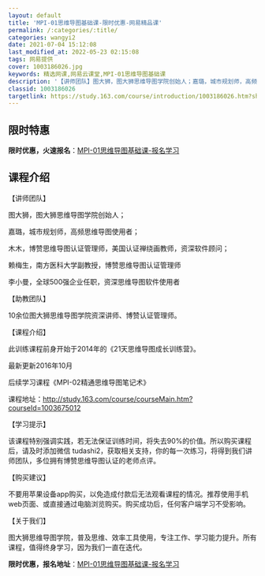 ```yaml
---
layout: default
title: 'MPI-01思维导图基础课-限时优惠-网易精品课'
permalink: /:categories/:title/
categories: wangyi2
date: 2021-07-04 15:12:08
last_modified_at: 2022-05-23 02:15:08
tags: 网易提供
cover: 1003186026.jpg
keywords: 精选网课,网易云课堂,MPI-01思维导图基础课
description: '【讲师团队】图大狮，图大狮思维导图学院创始人；嘉璐，城市规划师，高频思维导图使用者；木木，博赞思维导图认证管理师，美国认'
classid: 1003186026
targetlink: https://study.163.com/course/introduction/1003186026.htm?share=1&shareId=1025206652&utm_campaign=share&utm_medium=iphoneShare&utm_source=&utm_u=1025206652
---
```


## 限时特惠

**限时优惠，火速报名**：[MPI-01思维导图基础课-报名学习](https://study.163.com/course/introduction/1003186026.htm?share=1&shareId=1025206652&utm_campaign=share&utm_medium=iphoneShare&utm_source=&utm_u=1025206652)

## 课程介绍

【讲师团队】

图大狮，图大狮思维导图学院创始人；

嘉璐，城市规划师，高频思维导图使用者；

木木，博赞思维导图认证管理师，美国认证禅绕画教师，资深软件顾问；

赖梅生，南方医科大学副教授，博赞思维导图认证管理师

李小曼，全球500强企业任职，资深思维导图软件使用者



【助教团队】

10余位图大狮思维导图学院资深讲师、博赞认证管理师。



【课程介绍】

此训练课程前身开始于2014年的《21天思维导图成长训练营》。

最新更新2016年10月

后续学习课程《MPI-02精通思维导图笔记术》

课程地址：http://study.163.com/course/courseMain.htm?courseId=1003675012



【学习提示】

该课程特别强调实践，若无法保证训练时间，将失去90%的价值。所以购买课程后，请及时添加微信 tudashi2，获取相关支持，你的每一次练习，将得到我们讲师团队，多位拥有博赞思维导图认证的老师点评。



【购买建议】

不要用苹果设备app购买，以免造成付款后无法观看课程的情况。推荐使用手机web页面、或直接通过电脑浏览购买。购买成功后，任何客户端学习不受影响。



【关于我们】

图大狮思维导图学院，普及思维、效率工具使用，专注工作、学习能力提升。所有课程，值得终身学习，因为我们一直在迭代。

**限时优惠，报名地址**：[MPI-01思维导图基础课-报名学习](https://study.163.com/course/introduction/1003186026.htm?share=1&shareId=1025206652&utm_campaign=share&utm_medium=iphoneShare&utm_source=&utm_u=1025206652)

